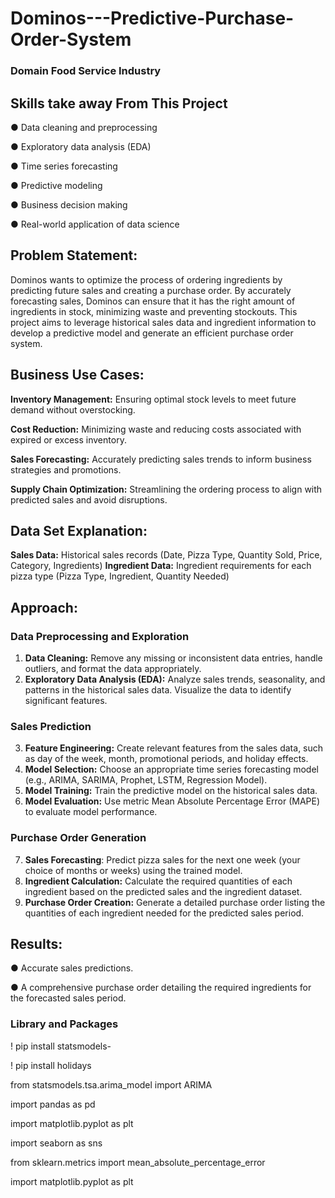 # Dominos---Predictive-Purchase-Order-System
### Domain Food Service Industry
## Skills take away From This Project
● Data cleaning and preprocessing

● Exploratory data analysis (EDA)

● Time series forecasting

● Predictive modeling

● Business decision making

● Real-world application of data science
## Problem Statement:

Dominos wants to optimize the process of ordering ingredients by predicting future
sales and creating a purchase order. By accurately forecasting sales, Dominos can
ensure that it has the right amount of ingredients in stock, minimizing waste and
preventing stockouts. This project aims to leverage historical sales data and ingredient
information to develop a predictive model and generate an efficient purchase order
system.
## Business Use Cases:
**Inventory Management:** Ensuring optimal stock levels to meet future demand without
overstocking.

**Cost Reduction:** Minimizing waste and reducing costs associated with expired or
excess inventory.

**Sales Forecasting:** Accurately predicting sales trends to inform business strategies
and promotions.

**Supply Chain Optimization:** Streamlining the ordering process to align with predicted
sales and avoid disruptions.

## Data Set Explanation:
**Sales Data:** Historical sales records (Date, Pizza Type, Quantity Sold, Price, Category,
Ingredients)
**Ingredient Data:** Ingredient requirements for each pizza type (Pizza Type, Ingredient,
Quantity Needed)

## Approach:
### Data Preprocessing and Exploration
1. **Data Cleaning:** Remove any missing or inconsistent data entries,
handle outliers, and format the data appropriately.
2. **Exploratory Data Analysis (EDA):** Analyze sales trends, seasonality,
and patterns in the historical sales data. Visualize the data to identify
significant features.

### Sales Prediction
3. **Feature Engineering:** Create relevant features from the sales data,
such as day of the week, month, promotional periods, and holiday
effects.
4. **Model Selection:** Choose an appropriate time series forecasting model
(e.g., ARIMA, SARIMA, Prophet, LSTM, Regression Model).
5. **Model Training:** Train the predictive model on the historical sales data.
6. **Model Evaluation:** Use metric Mean Absolute Percentage Error (MAPE)
to evaluate model performance.

### Purchase Order Generation
7. **Sales Forecasting**: Predict pizza sales for the next one week (your
choice of months or weeks) using the trained model.
8. **Ingredient Calculation:** Calculate the required quantities of each
ingredient based on the predicted sales and the ingredient dataset.
9. **Purchase Order Creation:** Generate a detailed purchase order listing
the quantities of each ingredient needed for the predicted sales period.

## Results:

● Accurate sales predictions.

● A comprehensive purchase order detailing the required ingredients for the
forecasted sales period.

### Library and Packages
! pip install statsmodels-

! pip install holidays

from statsmodels.tsa.arima_model import ARIMA

import pandas as pd

import matplotlib.pyplot as plt

import seaborn as sns

from sklearn.metrics import mean_absolute_percentage_error

import matplotlib.pyplot as plt
